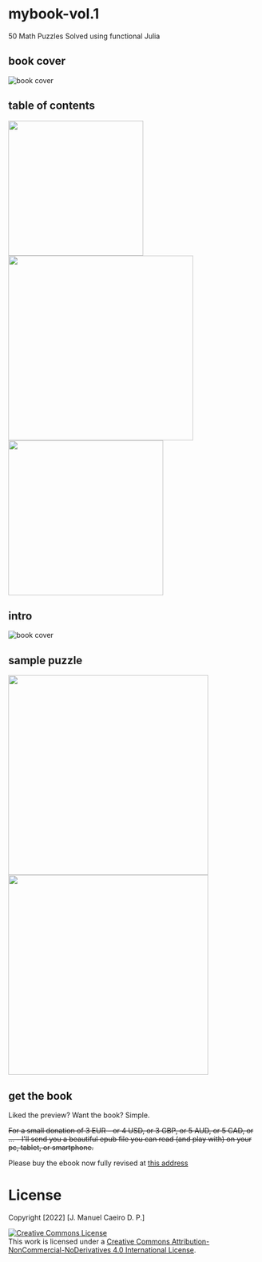 # mybook-vol.1
50 Math Puzzles Solved using functional Julia

## book cover
![book cover](pics/coverpic.jpg)

## table of contents
<p float="left">
  <img src="/pics/toc1.png" width="270" />
  <img src="/pics/toc2.png" width="370" /> 
  <img src="/pics/toc3.png" width="310" />
</p>

## intro
![book cover](pics/intro.png)

## sample puzzle
<p float="left">
  <img src="/pics/puzzle1-1.png" width="400" />
  <img src="/pics/puzzle1-2c.png" width="400" />
</p>

## get the book
Liked the preview? Want the book? Simple.

<s>For a small donation of 3 EUR - or 4 USD, or 3 GBP, or 5 AUD, or 5 CAD, or ... - I'll send you a beautiful epub file you can read (and play with) on your pc, tablet, or smartphone.</s>

Please buy the ebook now fully revised at [this address](https://leanpub.com/50mathpuzzles-solvedusingfunctionaljulia)

# License
Copyright [2022] [J. Manuel Caeiro D. P.]

<a rel="license" href="http://creativecommons.org/licenses/by-nc-nd/4.0/"><img alt="Creative Commons License" style="border-width:0" src="https://i.creativecommons.org/l/by-nc-nd/4.0/80x15.png" /></a><br />This work is licensed under a <a rel="license" href="http://creativecommons.org/licenses/by-nc-nd/4.0/">Creative Commons Attribution-NonCommercial-NoDerivatives 4.0 International License</a>.
